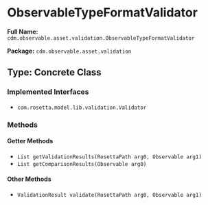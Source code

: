 # ObservableTypeFormatValidator

**Full Name:** `cdm.observable.asset.validation.ObservableTypeFormatValidator`

**Package:** `cdm.observable.asset.validation`

## Type: Concrete Class

### Implemented Interfaces

- `com.rosetta.model.lib.validation.Validator`

### Methods

#### Getter Methods

- `List getValidationResults(RosettaPath arg0, Observable arg1)`
- `List getComparisonResults(Observable arg0)`

#### Other Methods

- `ValidationResult validate(RosettaPath arg0, Observable arg1)`

